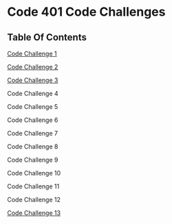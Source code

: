 # Code 401 Code Challenges

## Table Of Contents
[Code Challenge 1](https://github.com/Overholtk/data-structures-and-algorithms/tree/main/challenges/ArrayReverse)

[Code Challenge 2](https://github.com/Overholtk/data-structures-and-algorithms/tree/main/challenges/ArrayShift)

[Code Challenge 3](https://github.com/Overholtk/data-structures-and-algorithms/tree/array-binary-search/challenges/BinarySearch)

Code Challenge 4

Code Challenge 5

Code Challenge 6

Code Challenge 7

Code Challenge 8

Code Challenge 9

Code Challenge 10

Code Challenge 11

Code Challenge 12

[Code Challenge 13](https://github.com/Overholtk/data-structures-and-algorithms/tree/main/challenges/MultiBracketValidation)
